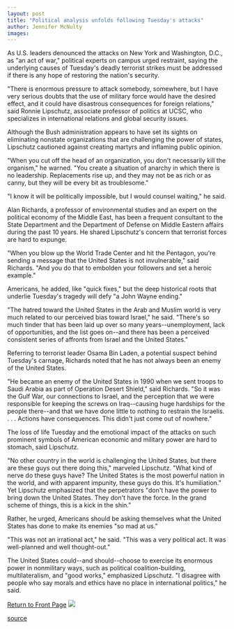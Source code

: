 ```yaml
---
layout: post
title: "Political analysis unfolds following Tuesday's attacks"
author: Jennifer McNulty
images:
---
```


As U.S. leaders denounced the attacks on New York and Washington, D.C., as "an act of war," political experts on campus urged restraint, saying the underlying causes of Tuesday's deadly terrorist strikes must be addressed if there is any hope of restoring the nation's security.

"There is enormous pressure to attack somebody, somewhere, but I have very serious doubts that the use of military force would have the desired effect, and it could have disastrous consequences for foreign relations," said Ronnie Lipschutz, associate professor of politics at UCSC, who specializes in international relations and global security issues.  
  
Although the Bush administration appears to have set its sights on eliminating nonstate organizations that are challenging the power of states, Lipschutz cautioned against creating martyrs and inflaming public opinion.  
  
"When you cut off the head of an organization, you don't necessarily kill the organism," he warned. "You create a situation of anarchy in which there is no leadership. Replacements rise up, and they may not be as rich or as canny, but they will be every bit as troublesome."  
  
"I know it will be politically impossible, but I would counsel waiting," he said.  
  
Alan Richards, a professor of environmental studies and an expert on the political economy of the Middle East, has been a frequent consultant to the State Department and the Department of Defense on Middle Eastern affairs during the past 10 years. He shared Lipschutz's concern that terrorist forces are hard to expunge.  
  
"When you blow up the World Trade Center and hit the Pentagon, you're sending a message that the United States is not invulnerable," said Richards. "And you do that to embolden your followers and set a heroic example."  
  
Americans, he added, like "quick fixes," but the deep historical roots that underlie Tuesday's tragedy will defy "a John Wayne ending."  
  
"The hatred toward the United States in the Arab and Muslim world is very much related to our perceived bias toward Israel," he said. "There's so much tinder that has been laid up over so many years--unemployment, lack of opportunities, and the list goes on--and there has been a perceived consistent series of affronts from Israel and the United States."  
  
Referring to terrorist leader Osama Bin Laden, a potential suspect behind Tuesday's carnage, Richards noted that he has not always been an enemy of the United States.  
  
"He became an enemy of the United States in 1990 when we sent troops to Saudi Arabia as part of Operation Desert Shield," said Richards. "So it was the Gulf War, our connections to Israel, and the perception that we were responsible for keeping the screws on Iraq--causing huge hardships for the people there--and that we have done little to nothing to restrain the Israelis. . . . Actions have consequences. This didn't just come out of nowhere."  
  
The loss of life Tuesday and the emotional impact of the attacks on such prominent symbols of American economic and military power are hard to stomach, said Lipschutz.  
  
"No other country in the world is challenging the United States, but there are these guys out there doing this," marveled Lipschutz. "What kind of nerve do these guys have? The United States is the most powerful nation in the world, and with apparent impunity, these guys do this. It's humiliation." Yet Lipschutz emphasized that the perpetrators "don't have the power to bring down the United States. They don't have the force. In the grand scheme of things, this is a kick in the shin."  
  
Rather, he urged, Americans should be asking themselves what the United States has done to make its enemies "so mad at us."  
  
"This was not an irrational act," he said. "This was a very political act. It was well-planned and well thought-out."  
  
The United States could--and should--choose to exercise its enormous power in nonmilitary ways, such as political coalition-building, multilateralism, and "good works," emphasized Lipschutz. "I disagree with people who say morals and ethics have no place in international politics," he said.

  
[Return to Front Page][1] ![ ][2]

[1]: ../../index.html
[2]: ../../images/trans.gif

[source](http://www1.ucsc.edu/currents/01-02/09-03/crisis_politics.html "Permalink to crisis_politics")
